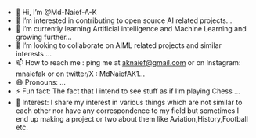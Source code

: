 - 👋 Hi, I’m @Md-Naief-A-K
- 👀 I’m interested in contributing to open source AI related projects...
- 🌱 I’m currently learning Artificial intelligence and Machine Learning and growing further...
- 💞️ I’m looking to collaborate on AIML related projects and similar interests  ...
- 📫 How to reach me : ping me at aknaief@gmail.com or on Instagram: mnaiefak or on twitter/X : MdNaiefAK1...
- 😄 Pronouns: ...
- ⚡ Fun fact: The fact that I intend to see stuff as if I’m playing Chess ...
- 🦇 Interest: I share my interest in various things which are not similar to each other nor have any correspondence to my field but sometimes I end up making a project or two about them like Aviation,History,Football etc.

  

<!---
Md-Naief-A-K/Md-Naief-A-K is a ✨ special ✨ repository because its `README.md` (this file) appears on your GitHub profile.
You can click the Preview link to take a look at your changes.
--->
